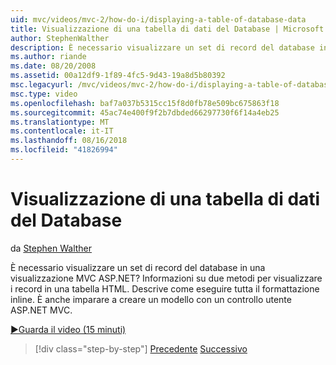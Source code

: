 ```yaml
---
uid: mvc/videos/mvc-2/how-do-i/displaying-a-table-of-database-data
title: Visualizzazione di una tabella di dati del Database | Microsoft Docs
author: StephenWalther
description: È necessario visualizzare un set di record del database in una visualizzazione MVC ASP.NET? Informazioni su due metodi per visualizzare i record in una tabella HTML. Descrive come eseguire tutte t...
ms.author: riande
ms.date: 08/20/2008
ms.assetid: 00a12df9-1f89-4fc5-9d43-19a8d5b80392
msc.legacyurl: /mvc/videos/mvc-2/how-do-i/displaying-a-table-of-database-data
msc.type: video
ms.openlocfilehash: baf7a037b5315cc15f8d0fb78e509bc675863f18
ms.sourcegitcommit: 45ac74e400f9f2b7dbded66297730f6f14a4eb25
ms.translationtype: MT
ms.contentlocale: it-IT
ms.lasthandoff: 08/16/2018
ms.locfileid: "41826994"
---
```

<a name="displaying-a-table-of-database-data"></a>Visualizzazione di una tabella di dati del Database
====================
da [Stephen Walther](https://github.com/StephenWalther)

È necessario visualizzare un set di record del database in una visualizzazione MVC ASP.NET? Informazioni su due metodi per visualizzare i record in una tabella HTML. Descrive come eseguire tutta il formattazione inline. È anche imparare a creare un modello con un controllo utente ASP.NET MVC.

[&#9654;Guarda il video (15 minuti)](https://channel9.msdn.com/Blogs/ASP-NET-Site-Videos/displaying-a-table-of-database-data)

> [!div class="step-by-step"]
> [Precedente](creating-model-classes-with-linq-to-sql.md)
> [Successivo](what-is-aspnet-mvc-80-minute-technical-video-for-developers-building-nerddinner.md)
